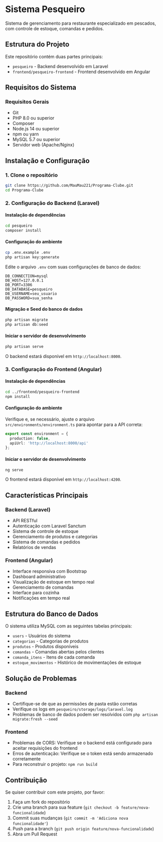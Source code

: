 # Sistema Pesqueiro

Sistema de gerenciamento para restaurante especializado em pescados, com controle de estoque, comandas e pedidos.

## Estrutura do Projeto

Este repositório contém duas partes principais:
- `pesqueiro` - Backend desenvolvido em Laravel
- `frontend/pesqueiro-frontend` - Frontend desenvolvido em Angular

## Requisitos do Sistema

### Requisitos Gerais
- Git
- PHP 8.0 ou superior
- Composer
- Node.js 14 ou superior
- npm ou yarn
- MySQL 5.7 ou superior
- Servidor web (Apache/Nginx)

## Instalação e Configuração

### 1. Clone o repositório
```bash
git clone https://github.com/MauMau221/Programa-Clube.git
cd Programa-Clube
```

### 2. Configuração do Backend (Laravel)

#### Instalação de dependências
```bash
cd pesqueiro
composer install
```

#### Configuração do ambiente
```bash
cp .env.example .env
php artisan key:generate
```

Edite o arquivo `.env` com suas configurações de banco de dados:
```
DB_CONNECTION=mysql
DB_HOST=127.0.0.1
DB_PORT=3306
DB_DATABASE=pesqueiro
DB_USERNAME=seu_usuario
DB_PASSWORD=sua_senha
```

#### Migração e Seed do banco de dados
```bash
php artisan migrate
php artisan db:seed
```

#### Iniciar o servidor de desenvolvimento
```bash
php artisan serve
```
O backend estará disponível em `http://localhost:8000`.

### 3. Configuração do Frontend (Angular)

#### Instalação de dependências
```bash
cd ../frontend/pesqueiro-frontend
npm install
```

#### Configuração do ambiente
Verifique e, se necessário, ajuste o arquivo `src/environments/environment.ts` para apontar para a API correta:
```typescript
export const environment = {
  production: false,
  apiUrl: 'http://localhost:8000/api'
};
```

#### Iniciar o servidor de desenvolvimento
```bash
ng serve
```
O frontend estará disponível em `http://localhost:4200`.

## Características Principais

### Backend (Laravel)
- API RESTful
- Autenticação com Laravel Sanctum
- Sistema de controle de estoque
- Gerenciamento de produtos e categorias
- Sistema de comandas e pedidos
- Relatórios de vendas

### Frontend (Angular)
- Interface responsiva com Bootstrap
- Dashboard administrativo
- Visualização de estoque em tempo real
- Gerenciamento de comandas
- Interface para cozinha
- Notificações em tempo real

## Estrutura do Banco de Dados

O sistema utiliza MySQL com as seguintes tabelas principais:
- `users` - Usuários do sistema
- `categorias` - Categorias de produtos
- `produtos` - Produtos disponíveis
- `comandas` - Comandas abertas pelos clientes
- `comanda_itens` - Itens de cada comanda
- `estoque_movimentos` - Histórico de movimentações de estoque

## Solução de Problemas

### Backend
- Certifique-se de que as permissões de pasta estão corretas
- Verifique os logs em `pesqueiro/storage/logs/laravel.log`
- Problemas de banco de dados podem ser resolvidos com `php artisan migrate:fresh --seed`

### Frontend
- Problemas de CORS: Verifique se o backend está configurado para aceitar requisições do frontend
- Erros de autenticação: Verifique se o token está sendo armazenado corretamente
- Para reconstruir o projeto: `npm run build`

## Contribuição

Se quiser contribuir com este projeto, por favor:
1. Faça um fork do repositório
2. Crie uma branch para sua feature (`git checkout -b feature/nova-funcionalidade`)
3. Commit suas mudanças (`git commit -m 'Adiciona nova funcionalidade'`)
4. Push para a branch (`git push origin feature/nova-funcionalidade`)
5. Abra um Pull Request 